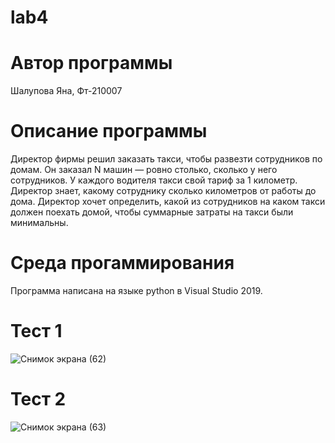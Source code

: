 # lab4
# Автор программы
Шалупова Яна, Фт-210007
# Описание программы
Директор фирмы решил заказать такси, чтобы развезти сотрудников по домам. Он заказал N машин — ровно столько, сколько у него сотрудников.
У каждого водителя такси свой тариф за 1 километр. Директор знает, какому сотруднику сколько километров от работы до дома.
Директор хочет определить, какой из сотрудников на каком такси должен поехать домой, чтобы суммарные затраты на такси были минимальны. 
# Среда прогаммирования
Программа написана на языке python в Visual Studio 2019.
# Тест 1
![Снимок экрана (62)](https://user-images.githubusercontent.com/113615651/193471178-3514546e-1088-48c1-a6f1-e54e5476224b.png)
# Тест 2
![Снимок экрана (63)](https://user-images.githubusercontent.com/113615651/193471182-f76c2d68-cbe5-47c2-be62-6a6a75209288.png)
